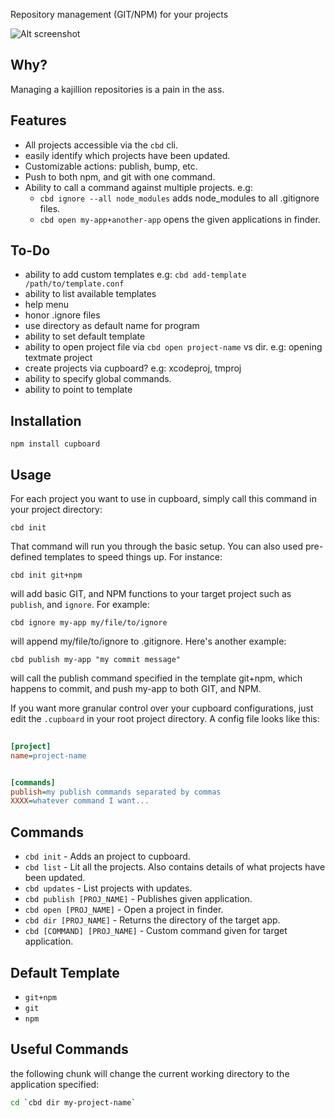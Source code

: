 Repository management (GIT/NPM) for your projects       


![Alt screenshot](http://i.imgur.com/YWIey.png)    


## Why?                                                     
       
Managing a kajillion repositories is a pain in the ass. 

## Features                                
           
- All projects accessible via the `cbd` cli.
- easily identify which projects have been updated. 
- Customizable actions: publish, bump, etc.      
- Push to both npm, and git with one command. 
- Ability to call a command against multiple projects. e.g:
	- `cbd ignore --all node_modules` adds node_modules to all .gitignore files.
	- `cbd open my-app+another-app` opens the given applications in finder.
                                            

## To-Do

- ability to add custom templates e.g: `cbd add-template /path/to/template.conf`
- ability to list available templates
- help menu
- honor .ignore files
- use directory as default name for program
- ability to set default template
- ability to open project file via `cbd open project-name` vs dir. e.g: opening textmate project
- create projects via cupboard? e.g: xcodeproj, tmproj
- ability to specify global commands.
- ability to point to template

## Installation 

	npm install cupboard
                             

## Usage                                   
                          
For each project you want to use in cupboard, simply call this command in your project directory:
                                            
	cbd init               

That command will run you through the basic setup. You can also used pre-defined templates to speed things up. For instance:
    
	cbd init git+npm
	                         
will add basic GIT, and NPM functions to your target project such as `publish`, and `ignore`. For example:

	cbd ignore my-app my/file/to/ignore
	
will append my/file/to/ignore to .gitignore. Here's another example:

 	cbd publish my-app "my commit message"
                   
will call the publish command specified in the template git+npm, which happens to commit, and push my-app to both GIT, and NPM.       



If you want more granular control over your cupboard configurations, just edit the `.cupboard` in your root project directory. A config file looks like this:

````ini
    
[project]
name=project-name


[commands]
publish=my publish commands separated by commas
XXXX=whatever command I want...

````                                                                                                        
                             
## Commands           
                  
- `cbd init` - Adds an project to cupboard.
- `cbd list` - Lit all the projects. Also contains details of what projects have been updated.         
- `cbd updates` - List projects with updates.                                                                          
- `cbd publish [PROJ_NAME]` - Publishes given application.                        
- `cbd open [PROJ_NAME]` - Open a project in finder.    
- `cbd dir [PROJ_NAME]` - Returns the directory of the target app.     
- `cbd [COMMAND] [PROJ_NAME]` - Custom command given for target application.


## Default Template

- `git+npm`
- `git`
- `npm`


## Useful Commands

the following chunk will change the current working directory to the application specified:   

````bash       
cd `cbd dir my-project-name`
````      
            




              

                       




                                    

